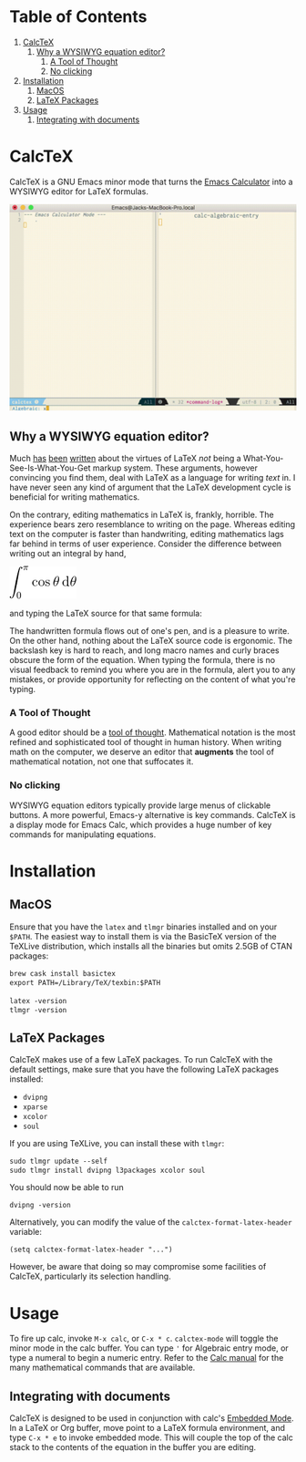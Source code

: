 
# Table of Contents

1.  [CalcTeX](#org3347d73)
    1.  [Why a WYSIWYG equation editor?](#orgc240bf2)
        1.  [A Tool of Thought](#org0320408)
        2.  [No clicking](#org59d639b)
2.  [Installation](#org6a6417e)
    1.  [MacOS](#org6713bf6)
    2.  [LaTeX Packages](#org992bead)
3.  [Usage](#org8fe5b2e)
    1.  [Integrating with documents](#orgee4df5d)


<a id="org3347d73"></a>

# CalcTeX

CalcTeX is a GNU Emacs minor mode that turns the [Emacs Calculator](https://www.gnu.org/software/emacs/manual/html_mono/calc.html) into a WYSIWYG
editor for LaTeX formulas.

![img](demos/normal.gif)


<a id="orgc240bf2"></a>

## Why a WYSIWYG equation editor?

Much [has](https://www.latex-project.org/about/) [been](https://www.quora.com/What-are-the-benefits-of-using-LaTeX-over-a-traditional-WYSIWYG-editor) [written](https://www.latex-project.org/about/) about the virtues of LaTeX *not* being a
What-You-See-Is-What-You-Get markup system. These arguments, however convincing
you find them, deal with LaTeX as a language for writing *text* in. I have never
seen any kind of argument that the LaTeX development cycle is beneficial for
writing mathematics.

On the contrary, editing mathematics in LaTeX is, frankly, horrible. The
experience bears zero resemblance to writing on the page. Whereas editing text
on the computer is faster than handwriting, editing mathematics lags far behind
in terms of user experience. Consider the difference between writing out an
integral by hand,

![img](resources/cos_theta.png)

and typing the LaTeX source for that same formula:

The handwritten formula flows out of one's pen, and is a pleasure to write. On
the other hand, nothing about the LaTeX source code is ergonomic. The backslash
key is hard to reach, and long macro names and curly braces obscure the form of
the equation. When typing the formula, there is no visual feedback to remind you
where you are in the formula, alert you to any mistakes, or provide opportunity
for reflecting on the content of what you're typing.


<a id="org0320408"></a>

### A Tool of Thought

A good editor should be a [tool of thought](http://www.eecg.toronto.edu/~jzhu/csc326/readings/iverson.pdf). Mathematical notation is the most
refined and sophisticated tool of thought in human history. When writing math on
the computer, we deserve an editor that **augments** the tool of mathematical
notation, not one that suffocates it.


<a id="org59d639b"></a>

### No clicking

WYSIWYG equation editors typically provide large menus of clickable buttons.
A more powerful, Emacs-y alternative is key commands. CalcTeX is a display mode
for Emacs Calc, which provides a huge number of key commands for manipulating
equations.


<a id="org6a6417e"></a>

# Installation


<a id="org6713bf6"></a>

## MacOS

Ensure that you have the `latex` and `tlmgr` binaries installed and on
your `$PATH`. The easiest way to install them is via the BasicTeX version of the
TeXLive distribution, which installs all the binaries but omits 2.5GB of CTAN
packages:

    brew cask install basictex
    export PATH=/Library/TeX/texbin:$PATH
    
    latex -version
    tlmgr -version


<a id="org992bead"></a>

## LaTeX Packages

CalcTeX makes use of a few LaTeX packages. To run CalcTeX with the default
settings, make sure that you have the following LaTeX packages installed:

-   `dvipng`
-   `xparse`
-   `xcolor`
-   `soul`

If you are using TeXLive, you can install these with `tlmgr`:

    sudo tlmgr update --self
    sudo tlmgr install dvipng l3packages xcolor soul

You should now be able to run

    dvipng -version

Alternatively, you can modify the value of the `calctex-format-latex-header` 
variable:

    (setq calctex-format-latex-header "...")

However, be aware that doing so may compromise some facilities of CalcTeX,
particularly its selection handling.


<a id="org8fe5b2e"></a>

# Usage

To fire up calc, invoke `M-x calc`, or `C-x * c`. `calctex-mode` will toggle the
minor mode in the calc buffer. You can type `'` for Algebraic entry mode, or
type a numeral to begin a numeric entry. Refer to the [Calc manual](https://www.gnu.org/software/emacs/manual/html_mono/calc.html) for the many
mathematical commands that are available.


<a id="orgee4df5d"></a>

## Integrating with documents

CalcTeX is designed to be used in conjunction with calc's [Embedded Mode](https://www.gnu.org/software/emacs/manual//html_node/calc/Embedded-Mode.html#Embedded-Mode). In a
LaTeX or Org buffer, move point to a LaTeX formula environment, and type 
`C-x * e` to invoke embedded mode. This will couple the top of the calc stack to the
contents of the equation in the buffer you are editing.

